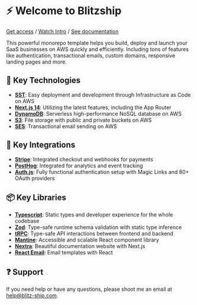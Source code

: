 # ⚡️ Welcome to Blitzship

[Get access](https://blitz-ship.com) / [Watch Intro](https://www.youtube.com/embed/9LLTTEUxVqI?si=d0aMl5PqpByxz66x) / [See documentation](https://blitz-ship.com/docs)

This powerful monorepo template helps you build, deploy and launch your SaaS businesses on AWS quickly and efficiently.
Including tons of features like authentication, transactional emails, custom domains, responsive landing pages and more.



## 📡 Key Technologies

- [**SST**](https://docs.sst.dev/what-is-sst): Easy deployment and development through Infrastructure as Code on AWS
- [**Next.js 14**](https://nextjs.org/): Utilizing the latest features, including the App Router 
- [**DynamoDB**](https://aws.amazon.com/dynamodb/): Serverless high-performance NoSQL database on AWS
- [**S3**](https://aws.amazon.com/s3/): File storage with public and private buckets on AWS
- [**SES**](https://aws.amazon.com/ses/): Transactional email sending on AWS

## 🔌 Key Integrations
- [**Stripe**](https://stripe.com/): Integrated checkout and webhooks for payments
- [**PostHog**](https://posthog.com/): Integrated for analytics and event tracking
- [**Auth.js**](https://authjs.dev/): Fully functional authentication setup with Magic Links and 80+ OAuth providers

## 📦 Key Libraries
- [**Typescript**](https://www.typescriptlang.org/): Static types and developer experience for the whole codebase
- [**Zod**](https://zod.dev/): Type-safe runtime schema validation with static type inference
- [**tRPC**](https://trpc.io/docs): Type-safe API interactions between frontend and backend
- [**Mantine**](https://mantine.dev/): Accessible and scalable React component library
- [**Nextra**](https://nextra.site/): Beautiful documentation website with Next.js
- [**React Email**](https://react.email/): Email templates with React


## ❓ Support

If you need help or have any questions, please shoot me an email at [help@blitz-ship.com](mailto:help@blitz-ship.com).
